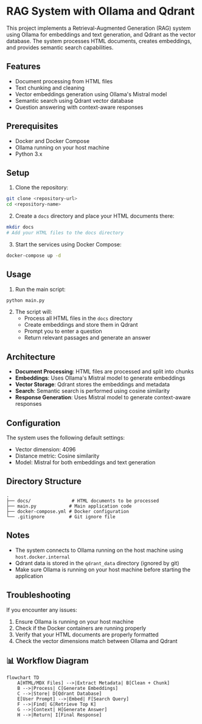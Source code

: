 # RAG System with Ollama and Qdrant

This project implements a Retrieval-Augmented Generation (RAG) system using Ollama for embeddings and text generation, and Qdrant as the vector database. The system processes HTML documents, creates embeddings, and provides semantic search capabilities.

## Features

- Document processing from HTML files
- Text chunking and cleaning
- Vector embeddings generation using Ollama's Mistral model
- Semantic search using Qdrant vector database
- Question answering with context-aware responses

## Prerequisites

- Docker and Docker Compose
- Ollama running on your host machine
- Python 3.x

## Setup

1. Clone the repository:
```bash
git clone <repository-url>
cd <repository-name>
```

2. Create a `docs` directory and place your HTML documents there:
```bash
mkdir docs
# Add your HTML files to the docs directory
```

3. Start the services using Docker Compose:
```bash
docker-compose up -d
```

## Usage

1. Run the main script:
```bash
python main.py
```

2. The script will:
   - Process all HTML files in the `docs` directory
   - Create embeddings and store them in Qdrant
   - Prompt you to enter a question
   - Return relevant passages and generate an answer

## Architecture

- **Document Processing**: HTML files are processed and split into chunks
- **Embeddings**: Uses Ollama's Mistral model to generate embeddings
- **Vector Storage**: Qdrant stores the embeddings and metadata
- **Search**: Semantic search is performed using cosine similarity
- **Response Generation**: Uses Mistral model to generate context-aware responses

## Configuration

The system uses the following default settings:
- Vector dimension: 4096
- Distance metric: Cosine similarity
- Model: Mistral for both embeddings and text generation

## Directory Structure

```
.
├── docs/               # HTML documents to be processed
├── main.py            # Main application code
├── docker-compose.yml # Docker configuration
└── .gitignore         # Git ignore file
```

## Notes

- The system connects to Ollama running on the host machine using `host.docker.internal`
- Qdrant data is stored in the `qdrant_data` directory (ignored by git)
- Make sure Ollama is running on your host machine before starting the application

## Troubleshooting

If you encounter any issues:
1. Ensure Ollama is running on your host machine
2. Check if the Docker containers are running properly
3. Verify that your HTML documents are properly formatted
4. Check the vector dimensions match between Ollama and Qdrant

## 📊 Workflow Diagram

```mermaid
flowchart TD
    A[HTML/MDX Files] -->|Extract Metadata| B[Clean + Chunk]
    B -->|Process| C[Generate Embeddings]
    C -->|Store| D[Qdrant Database]
    E[User Prompt] -->|Embed| F[Search Query]
    F -->|Find| G[Retrieve Top K]
    G -->|Context| H[Generate Answer]
    H -->|Return| I[Final Response]
```
